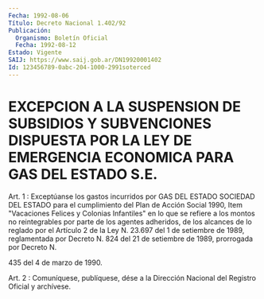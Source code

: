 ```yaml
---
Fecha: 1992-08-06
Título: Decreto Nacional 1.402/92
Publicación:
  Organismo: Boletín Oficial
  Fecha: 1992-08-12
Estado: Vigente
SAIJ: https://www.saij.gob.ar/DN19920001402
Id: 123456789-0abc-204-1000-2991soterced
---
```

# EXCEPCION A LA SUSPENSION DE SUBSIDIOS Y SUBVENCIONES DISPUESTA POR LA LEY DE EMERGENCIA ECONOMICA PARA GAS DEL ESTADO S.E.

<a id="1"></a>
Art.  1 : Exceptúanse los gastos incurridos por GAS DEL ESTADO SOCIEDAD DEL  ESTADO para el cumplimiento del Plan de Acción Social 1990, Item "Vacaciones  Felices y Colonias Infantiles" en lo que se refiere a los montos no reintegrables  por  parte  de  los  agentes adheridos,  de  los alcances de lo reglado por el Artículo 2 de  la Ley N. 23.697 del  1 de setiembre de 1989, reglamentada por Decreto N.  824  del 21 de setiembre  de  1989,  prorrogada  por Decreto N.

435 del 4 de marzo de 1990.

<a id="2"></a>
Art. 2 : Comuníquese, publíquese, dése a la Dirección Nacional del Registro Oficial y archívese.